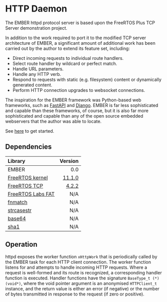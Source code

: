 # HTTP Daemon

The EMBER httpd protocol server is based upon the FreeRTOS Plus TCP Server demonstration project.

In addition to the work required to port it to the modified TCP server architecture of EMBER, a significant amount of additional work has been carried out by the author to extend its feature set, including:

* Direct incoming requests to individual route handlers.
* Select route handler by wildcard or perfect match.
* Handle URL parameters.
* Handle any HTTP verb.
* Respond to requests with static (e.g. filesystem) content or dynamically generated content.
* Perform HTTP connection upgrades to websocket connections.

The inspiration for the EMBER framework was Python-based web frameworks, such as [FastAPI](https://fastapi.tiangolo.com/) and [Django](https://www.djangoproject.com/).  EMBER is far less sophisticated and capable than these frameworks, of course, but it is also far more sophisticated and capable than any of the open source embedded webservers that the author was able to locate.

See [here](./HTTPD_getting_started.md) to get started.

## Dependencies

| Library | Version |
| :-- | --: |
| EMBER | 0.0 |
| [FreeRTOS kernel](https://github.com/FreeRTOS/FreeRTOS-Kernel) | [11.1.0](https://github.com/FreeRTOS/FreeRTOS-Kernel/tree/V11.1.0) |
| [FreeRTOS TCP](https://github.com/FreeRTOS/FreeRTOS-Plus-TCP) | [4.2.2](https://github.com/FreeRTOS/FreeRTOS-Plus-TCP/tree/V4.2.2) |
| [FreeRTOS Labs FAT](https://github.com/FreeRTOS/Lab-Project-FreeRTOS-FAT) | N/A |
| [fnmatch](https://github.com/lattera/freebsd/blob/master/lib/libc/gen/fnmatch.c) | N/A |
| [strcasestr](https://github.com/lattera/freebsd/blob/master/lib/libc/string/strcasestr.c) | N/A |
| [base64](https://github.com/JoeMerten/Stm32-Tools-Evaluation/blob/master/STM32Cube_FW_F4_V1.9.0/Middlewares/Third_Party/PolarSSL/library/base64.c) | N/A |
| [sha1](https://github.com/JoeMerten/Stm32-Tools-Evaluation/blob/master/STM32Cube_FW_F4_V1.9.0/Middlewares/Third_Party/PolarSSL/library/sha1.c) | N/A |

## Operation

httpd exposes the worker function `xHttpWork` that is periodically called by the EMBER task for each HTTP client connection. The worker function listens for and attempts to handle incoming HTTP requests. Where a request is well-formed and its route is recognized, a corresponding handler function is executed. Handler functions have the signature `BaseType_t (*)(void*)`, where the void pointer argument is an anonymised `HTTPClient_t` instance, and the return value is either an error (if negative) or the number of bytes transmitted in response to the request (if zero or positive).
